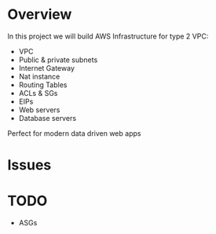 Overview
========
In this project we will build AWS Infrastructure for type 2 VPC:
- VPC
- Public & private subnets
- Internet Gateway
- Nat instance
- Routing Tables
- ACLs & SGs
- EIPs
- Web servers
- Database servers

Perfect for modern data driven web apps

Issues
======

TODO
====
- ASGs